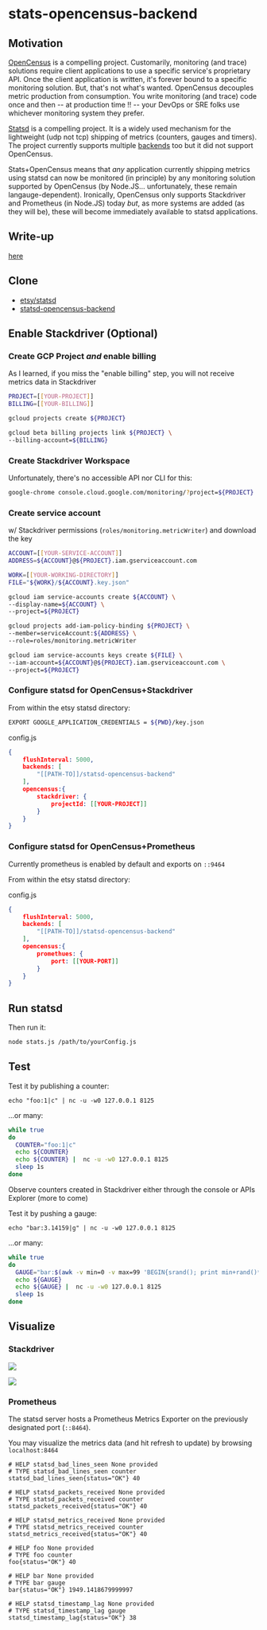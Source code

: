# stats-opencensus-backend

## Motivation

[OpenCensus](opencensus.io) is a compelling project. Customarily, monitoring (and trace) solutions require client applications to use a specific service's proprietary API. Once the client application is written, it's forever bound to a specific monitoring solution. But, that's not what's wanted. OpenCensus decouples metric production from consumption. You write monitoring (and trace) code once and then -- at production time !! -- your DevOps or SRE folks use whichever monitoring system they prefer.

[Statsd](https://github.com/etsy/statsd) is a compelling project. It is a widely used mechanism for the lightweight (udp not tcp) shipping of metrics (counters, gauges and timers). The project currently supports multiple [backends](https://github.com/etsy/statsd/blob/master/docs/backend.md) too but it did not support OpenCensus.

Stats+OpenCensus means that *any* application currently shipping metrics using statsd can now be monitored (in principle) by any monitoring solution supported by OpenCensus (by Node.JS... unfortunately, these remain langauge-dependent). Ironically, OpenCensus only supports Stackdriver and Prometheus (in Node.JS) today *but*, as more systems are added (as they will be), these will become immediately available to statsd applications.

## Write-up

[here](https://medium.com/google-cloud/statsd-opencensus-backend-33297c6a58b5)

## Clone
- [etsy/statsd](https://github.com/etsy/statsd)
- [statsd-opencensus-backend](https://github.com/DazWilkin/statsd-opencensus-backend/blob/master/README.md)


## Enable Stackdriver (Optional)

### Create GCP Project *and* enable billing

As I learned, if you miss the "enable billing" step, you will not receive metrics data in Stackdriver

```bash
PROJECT=[[YOUR-PROJECT]]
BILLING=[[YOUR-BILLING]]

gcloud projects create ${PROJECT}

gcloud beta billing projects link ${PROJECT} \
--billing-account=${BILLING}
```

### Create Stackdriver Workspace

Unfortunately, there's no accessible API nor CLI for this:

```bash
google-chrome console.cloud.google.com/monitoring/?project=${PROJECT}
```

### Create service account

w/ Stackdriver permissions (`roles/monitoring.metricWriter`) and download the key

```bash
ACCOUNT=[[YOUR-SERVICE-ACCOUNT]]
ADDRESS=${ACCOUNT}@${PROJECT}.iam.gserviceaccount.com

WORK=[[YOUR-WORKING-DIRECTORY]]
FILE="${WORK}/${ACCOUNT}.key.json"

gcloud iam service-accounts create ${ACCOUNT} \
--display-name=${ACCOUNT} \
--project=${PROJECT}

gcloud projects add-iam-policy-binding ${PROJECT} \
--member=serviceAccount:${ADDRESS} \
--role=roles/monitoring.metricWriter

gcloud iam service-accounts keys create ${FILE} \
--iam-account=${ACCOUNT}@${PROJECT}.iam.gserviceaccount.com \
--project=${PROJECT}
```


### Configure statsd for OpenCensus+Stackdriver

From within the etsy statsd directory:

```bash
EXPORT GOOGLE_APPLICATION_CREDENTIALS = ${PWD}/key.json
```

config.js
```json
{
    flushInterval: 5000,
    backends: [
        "[[PATH-TO]]/statsd-opencensus-backend"
    ],
    opencensus:{
        stackdriver: {
            projectId: [[YOUR-PROJECT]]
        }
    }
}
```

### Configure statsd for OpenCensus+Prometheus

Currently prometheus is enabled by default and exports on `::9464`

From within the etsy statsd directory:

config.js
```json
{
    flushInterval: 5000,
    backends: [
        "[[PATH-TO]]/statsd-opencensus-backend"
    ],
    opencensus:{
        promethues: {
            port: [[YOUR-PORT]]
        }
    }
}
```

## Run statsd

Then run it:
```bash
node stats.js /path/to/yourConfig.js

```

## Test

Test it by publishing a counter:
```
echo "foo:1|c" | nc -u -w0 127.0.0.1 8125
```
...or many:
```bash
while true
do
  COUNTER="foo:1|c"
  echo ${COUNTER}
  echo ${COUNTER} |  nc -u -w0 127.0.0.1 8125
  sleep 1s
done
```
Observe counters created in Stackdriver either through the console or APIs Explorer (more to come)

Test it by pushing a gauge:
```
echo "bar:3.14159|g" | nc -u -w0 127.0.0.1 8125
```
...or many:
```bash
while true
do
  GAUGE="bar:$(awk -v min=0 -v max=99 'BEGIN{srand(); print min+rand()*(max-min+1)}')|g"
  echo ${GAUGE}
  echo ${GAUGE} |  nc -u -w0 127.0.0.1 8125
  sleep 1s
done
```


## Visualize

### Stackdriver

![](stackdriver.foo.png)

![](stackdriver.bar.png)


### Prometheus

The statsd server hosts a Prometheus Metrics Exporter on the previously designated port (`::8464`).

You may visualize the metrics data (and hit refresh to update) by browsing `localhost:8464`

```
# HELP statsd_bad_lines_seen None provided
# TYPE statsd_bad_lines_seen counter
statsd_bad_lines_seen{status="OK"} 40

# HELP statsd_packets_received None provided
# TYPE statsd_packets_received counter
statsd_packets_received{status="OK"} 40

# HELP statsd_metrics_received None provided
# TYPE statsd_metrics_received counter
statsd_metrics_received{status="OK"} 40

# HELP foo None provided
# TYPE foo counter
foo{status="OK"} 40

# HELP bar None provided
# TYPE bar gauge
bar{status="OK"} 1949.1418679999997

# HELP statsd_timestamp_lag None provided
# TYPE statsd_timestamp_lag gauge
statsd_timestamp_lag{status="OK"} 38
```
